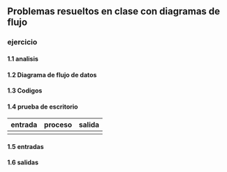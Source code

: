 ## Problemas resueltos en clase con diagramas de flujo
### ejercicio

 #### 1.1 analisis 

#### 1.2 Diagrama de flujo de datos

#### 1.3 Codigos

#### 1.4 prueba de escritorio
|entrada|proceso|salida|
|------------|-------------|----------|
|            |              |         |

#### 1.5 entradas

#### 1.6 salidas
